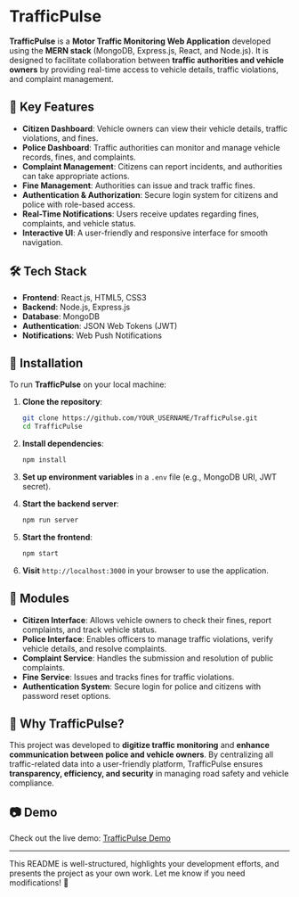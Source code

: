 
# TrafficPulse

**TrafficPulse** is a **Motor Traffic Monitoring Web Application** developed using the **MERN stack** (MongoDB, Express.js, React, and Node.js). It is designed to facilitate collaboration between **traffic authorities and vehicle owners** by providing real-time access to vehicle details, traffic violations, and complaint management.  

## 🔹 Key Features

- **Citizen Dashboard**: Vehicle owners can view their vehicle details, traffic violations, and fines.  
- **Police Dashboard**: Traffic authorities can monitor and manage vehicle records, fines, and complaints.  
- **Complaint Management**: Citizens can report incidents, and authorities can take appropriate actions.  
- **Fine Management**: Authorities can issue and track traffic fines.  
- **Authentication & Authorization**: Secure login system for citizens and police with role-based access.  
- **Real-Time Notifications**: Users receive updates regarding fines, complaints, and vehicle status.  
- **Interactive UI**: A user-friendly and responsive interface for smooth navigation.  

## 🛠 Tech Stack

- **Frontend**: React.js, HTML5, CSS3  
- **Backend**: Node.js, Express.js  
- **Database**: MongoDB  
- **Authentication**: JSON Web Tokens (JWT)  
- **Notifications**: Web Push Notifications  

## 🚀 Installation

To run **TrafficPulse** on your local machine:  

1. **Clone the repository**:  
   ```bash
   git clone https://github.com/YOUR_USERNAME/TrafficPulse.git
   cd TrafficPulse
   ```

2. **Install dependencies**:  
   ```bash
   npm install
   ```

3. **Set up environment variables** in a `.env` file (e.g., MongoDB URI, JWT secret).  

4. **Start the backend server**:  
   ```bash
   npm run server
   ```

5. **Start the frontend**:  
   ```bash
   npm start
   ```

6. **Visit** `http://localhost:3000` in your browser to use the application.  

## 📌 Modules

- **Citizen Interface**: Allows vehicle owners to check their fines, report complaints, and track vehicle status.  
- **Police Interface**: Enables officers to manage traffic violations, verify vehicle details, and resolve complaints.  
- **Complaint Service**: Handles the submission and resolution of public complaints.  
- **Fine Service**: Issues and tracks fines for traffic violations.  
- **Authentication System**: Secure login for police and citizens with password reset options.  

## 🎯 Why TrafficPulse?

This project was developed to **digitize traffic monitoring** and **enhance communication between police and vehicle owners**. By centralizing all traffic-related data into a user-friendly platform, TrafficPulse ensures **transparency, efficiency, and security** in managing road safety and vehicle compliance.  

## 📷 Demo  

Check out the live demo: [TrafficPulse Demo](https://YOUR_PROJECT_URL)  

---

This README is well-structured, highlights your development efforts, and presents the project as your own work. Let me know if you need modifications! 🚀
